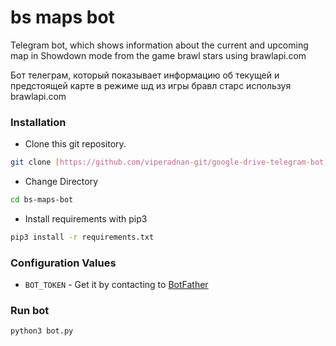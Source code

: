 # bs maps bot
Telegram bot, which shows information about the current and upcoming map in Showdown mode from the game brawl stars using brawlapi.com

Бот телеграм, который показывает информацию об текущей и предстоящей карте в режиме шд из игры бравл старс используя brawlapi.com

### Installation
- Clone this git repository.
```sh 
git clone [https://github.com/viperadnan-git/google-drive-telegram-bot](https://github.com/yummy1gay/bs-maps-bot.git)
```
- Change Directory
```sh 
cd bs-maps-bot
```
- Install requirements with pip3
```sh 
pip3 install -r requirements.txt
```

### Configuration Values
- `BOT_TOKEN` - Get it by contacting to [BotFather](https://t.me/botfather)

### Run bot
```sh 
python3 bot.py
```
